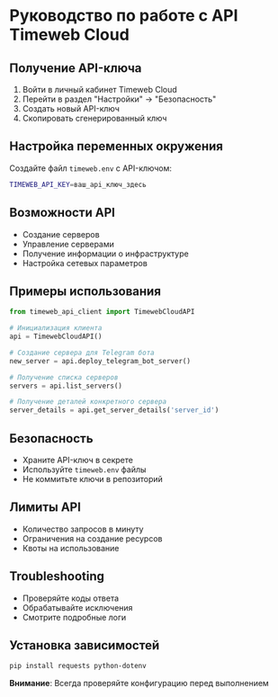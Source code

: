 # Руководство по работе с API Timeweb Cloud

## Получение API-ключа
1. Войти в личный кабинет Timeweb Cloud
2. Перейти в раздел "Настройки" → "Безопасность"
3. Создать новый API-ключ
4. Скопировать сгенерированный ключ

## Настройка переменных окружения
Создайте файл `timeweb.env` с API-ключом:
```bash
TIMEWEB_API_KEY=ваш_api_ключ_здесь
```

## Возможности API
- Создание серверов
- Управление серверами
- Получение информации о инфраструктуре
- Настройка сетевых параметров

## Примеры использования
```python
from timeweb_api_client import TimewebCloudAPI

# Инициализация клиента
api = TimewebCloudAPI()

# Создание сервера для Telegram бота
new_server = api.deploy_telegram_bot_server()

# Получение списка серверов
servers = api.list_servers()

# Получение деталей конкретного сервера
server_details = api.get_server_details('server_id')
```

## Безопасность
- Храните API-ключ в секрете
- Используйте `timeweb.env` файлы
- Не коммитьте ключи в репозиторий

## Лимиты API
- Количество запросов в минуту
- Ограничения на создание ресурсов
- Квоты на использование

## Troubleshooting
- Проверяйте коды ответа
- Обрабатывайте исключения
- Смотрите подробные логи

## Установка зависимостей
```bash
pip install requests python-dotenv
```

**Внимание**: Всегда проверяйте конфигурацию перед выполнением
